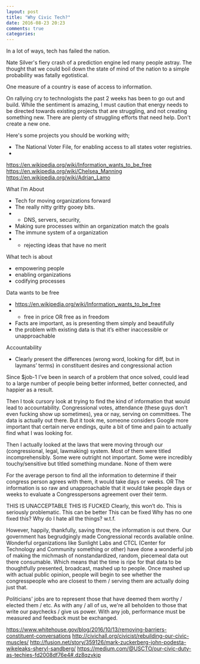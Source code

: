 ```yaml
---
layout: post
title: "Why Civic Tech?"
date: 2016-08-23 20:23
comments: true
categories:
---
```


In a lot of ways, tech has failed the nation.

Nate Silver's fiery crash of a prediction engine led many people astray. The thought that we could boil down
the state of mind of the nation to a simple probability was fatally egotistical.

One measure of a country is ease of access to information.

On rallying cry to technologists the past 2 weeks has been to go out and build. While the sentiment is amazing, I must caution that energy needs to be directed towards existing projects that are struggling, and not creating something new. There are plenty of struggling efforts that need help. Don't create a new one.

Here's some projects you should be working with;
 * The National Voter File, for enabling access to all states voter registries.
 *


https://en.wikipedia.org/wiki/Information_wants_to_be_free
https://en.wikipedia.org/wiki/Chelsea_Manning
https://en.wikipedia.org/wiki/Adrian_Lamo


What I’m About
 - Tech for moving organizations forward
 - The really nitty gritty gooey bits.
 - - DNS, servers, security,
 - Making sure processes within an organization match the goals
 - The immune system of a organization
 - - rejecting ideas that have no merit

What tech is about
 - empowering people
 - enabling organizations
 - codifying processes

Data wants to be free
 - https://en.wikipedia.org/wiki/Information_wants_to_be_free
 - - free in price OR free as in freedom
 - Facts are important, as is presenting them simply and beautifully
 - the problem with existing data is that it’s either inaccessible or unapproachable

Accountability
 - Clearly present the differences (wrong word, looking for diff, but in laymans’ terms) in constituent desires and congressional action

Since $job-1 I’ve been in search of a problem that once solved, could lead to a large number of people being better informed, better connected, and happier as a result.

Then I took cursory look at trying to find the kind of information that would lead to accountability. Congressional votes, attendance (these guys don't even fucking show up sometimes), yea or nay, serving on committees. The data is actually out there. But it took me, someone considers Google more important that certain nerve endings, quite a bit of time and pain to actually find what I was looking for.

Then I actually looked at the laws that were moving through our (congressional, legal, lawmaking) system. Most of them were titled incomprehensibly. Some were outright not important. Some were incredibly touchy/sensitive but titled something mundane. None of them were

For the average person to find all the information to determine if their congress person agrees with them, it would take days or weeks.
OR
The information is so raw and unapproachable that it would take people days or weeks to evaluate a Congresspersons agreement over their term.

THIS IS UNACCEPTABLE
THIS IS FUCKED
Clearly, this won’t do.
This is seriously problematic.
This can be better
This can be fixed
Why has no one fixed this?
Why do I hate all the things?
w.t.f.

However, happily, thankfully, saving throw, the information is out there. Our government has begrudgingly made Congressional records available online. Wonderful organizations like Sunlight Labs and CTCL (Center for Technology and Community something or other) have done a wonderful job of making the michmash of nonstandardized, random, piecemeal data out there consumable. Which means that the time is ripe for that data to be thoughtfully presented, broadcast, mashed up to people. Once mashed up with actual public opinion, people will begin to see whether the congresspeople who are closest to them / serving them are
actually doing just that.

Politicians' jobs are to represent those that have deemed them worthy / elected them / etc. As with any / all of us, we're all beholden to those that write our paychecks / give us power. With any job, performance must be measured and feedback must be exchanged.


https://www.whitehouse.gov/blog/2016/10/13/removing-barriers-constituent-conversations
http://civichall.org/civicist/rebuilding-our-civic-muscles/
http://fusion.net/story/359126/mark-zuckerberg-john-podesta-wikeleaks-sheryl-sandberg/
https://medium.com/@USCTO/our-civic-duty-as-techies-fd2008df76e4#.dz8qzvkjp
